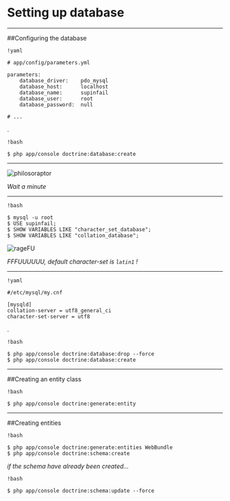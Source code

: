 Setting up database
==================

---

##Configuring the database

    !yaml

    # app/config/parameters.yml

    parameters:
        database_driver:    pdo_mysql
        database_host:      localhost
        database_name:      supinfail
        database_user:      root
        database_password:  null

    # ...

.

    !bash

    $ php app/console doctrine:database:create

---

![philosoraptor](http://i0.kym-cdn.com/photos/images/original/000/085/283/philosoraptor.jpg?1291090164)

*Wait a minute*

---

    !bash

    $ mysql -u root  
    $ USE supinfail;  
    $ SHOW VARIABLES LIKE "character_set_database";
    $ SHOW VARIABLES LIKE "collation_database";

![rageFU](http://i0.kym-cdn.com/photos/images/original/000/000/578/1234931504682.jpg)

*FFFUUUUUU, default character-set is `latin1` !*

---

    !yaml
    
    #/etc/mysql/my.cnf

    [mysqld]
    collation-server = utf8_general_ci
    character-set-server = utf8  

.

    !bash

    $ php app/console doctrine:database:drop --force
    $ php app/console doctrine:database:create

---

##Creating an entity class

    !bash

    $ php app/console doctrine:generate:entity

---

##Creating entities

    !bash

    $ php app/console doctrine:generate:entities WebBundle
    $ php app/console doctrine:schema:create

*if the schema have already been created...*

    !bash

    $ php app/console doctrine:schema:update --force
